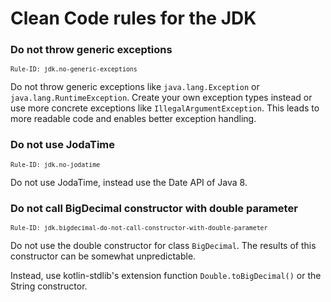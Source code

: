 # Clean Code rules for the JDK
<a id="no-generic-exceptions"></a>
### Do not throw generic exceptions
<sup>`Rule-ID: jdk.no-generic-exceptions`</sup>

Do not throw generic exceptions like `java.lang.Exception` or `java.lang.RuntimeException`.
Create your own exception types instead or use more concrete exceptions like `IllegalArgumentException`.
This leads to more readable code and enables better exception handling.


<a id="no-jodatime"></a>
### Do not use JodaTime
<sup>`Rule-ID: jdk.no-jodatime`</sup>

Do not use JodaTime, instead use the Date API of Java 8.

<a id="bigdecimal-do-not-call-constructor-with-double-parameter"></a>
### Do not call BigDecimal constructor with double parameter
<sup>`Rule-ID: jdk.bigdecimal-do-not-call-constructor-with-double-parameter`</sup>

Do not use the double constructor for class `BigDecimal`. The results of this constructor can be somewhat unpredictable.

Instead, use kotlin-stdlib's extension function `Double.toBigDecimal()` or the String constructor.
